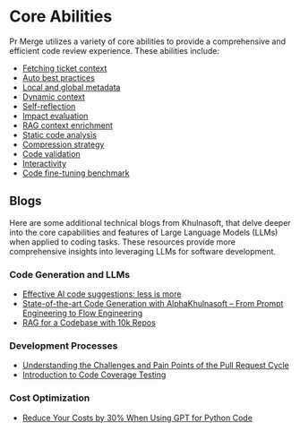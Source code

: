 # Core Abilities
Pr Merge utilizes a variety of core abilities to provide a comprehensive and efficient code review experience. These abilities include:

- [Fetching ticket context](https://pr-insight-docs.khulnasoft.com/core-abilities/fetching_ticket_context/)
- [Auto best practices](https://pr-insight-docs.khulnasoft.com/core-abilities/auto_best_practices/)
- [Local and global metadata](https://pr-insight-docs.khulnasoft.com/core-abilities/metadata/)
- [Dynamic context](https://pr-insight-docs.khulnasoft.com/core-abilities/dynamic_context/)
- [Self-reflection](https://pr-insight-docs.khulnasoft.com/core-abilities/self_reflection/)
- [Impact evaluation](https://pr-insight-docs.khulnasoft.com/core-abilities/impact_evaluation/)
- [RAG context enrichment](https://pr-insight-docs.khulnasoft.com/core-abilities/rag_context_enrichment/)
- [Static code analysis](https://pr-insight-docs.khulnasoft.com/core-abilities/static_code_analysis/)
- [Compression strategy](https://pr-insight-docs.khulnasoft.com/core-abilities/compression_strategy/)
- [Code validation](https://pr-insight-docs.khulnasoft.com/core-abilities/code_validation/)
- [Interactivity](https://pr-insight-docs.khulnasoft.com/core-abilities/interactivity/)
- [Code fine-tuning benchmark](https://pr-insight-docs.khulnasoft.com/finetuning_benchmark/)

## Blogs

Here are some additional technical blogs from Khulnasoft, that delve deeper into the core capabilities and features of Large Language Models (LLMs) when applied to coding tasks.
These resources provide more comprehensive insights into leveraging LLMs for software development.

### Code Generation and LLMs
- [Effective AI code suggestions: less is more](https://www.khulnasoft.com/blog/effective-code-suggestions-llms-less-is-more/)
- [State-of-the-art Code Generation with AlphaKhulnasoft – From Prompt Engineering to Flow Engineering](https://www.khulnasoft.com/blog/prflow-state-of-the-art-code-generation-for-code-contests/)
- [RAG for a Codebase with 10k Repos](https://www.khulnasoft.com/blog/rag-for-large-scale-code-repos/)

### Development Processes
- [Understanding the Challenges and Pain Points of the Pull Request Cycle](https://www.khulnasoft.com/blog/understanding-the-challenges-and-pain-points-of-the-pull-request-cycle/)
- [Introduction to Code Coverage Testing](https://www.khulnasoft.com/blog/introduction-to-code-coverage-testing/)

### Cost Optimization
- [Reduce Your Costs by 30% When Using GPT for Python Code](https://www.khulnasoft.com/blog/reduce-your-costs-by-30-when-using-gpt-3-for-python-code/)
